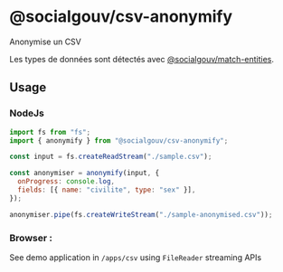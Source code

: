 # @socialgouv/csv-anonymify

Anonymise un CSV

Les types de données sont détectés avec [@socialgouv/match-entities](https://github.com/socialgouv/anonymify).

## Usage

### NodeJs

```js
import fs from "fs";
import { anonymify } from "@socialgouv/csv-anonymify";

const input = fs.createReadStream("./sample.csv");

const anonymiser = anonymify(input, {
  onProgress: console.log,
  fields: [{ name: "civilite", type: "sex" }],
});

anonymiser.pipe(fs.createWriteStream("./sample-anonymised.csv"));
```

### Browser :

See demo application in `/apps/csv` using `FileReader` streaming APIs
